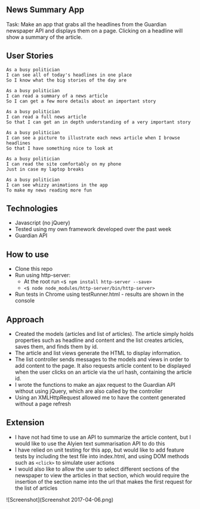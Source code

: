 ## News Summary App

Task: Make an app that grabs all the headlines from the Guardian newspaper API and displays them on a page. Clicking on a headline will show a summary of the article.

## User Stories

```
As a busy politician
I can see all of today's headlines in one place
So I know what the big stories of the day are

As a busy politician
I can read a summary of a news article
So I can get a few more details about an important story

As a busy politician
I can read a full news article
So that I can get an in depth understanding of a very important story

As a busy politician
I can see a picture to illustrate each news article when I browse headlines
So that I have something nice to look at

As a busy politician
I can read the site comfortably on my phone
Just in case my laptop breaks

As a busy politician
I can see whizzy animations in the app
To make my news reading more fun
```
## Technologies

- Javascript (no jQuery)
- Tested using my own framework developed over the past week
- Guardian API

## How to use

- Clone this repo
- Run using http-server:
  * At the root run `<$ npm install http-server --save>`
  * `<$ node node_modules/http-server/bin/http-server>`
- Run tests in Chrome using testRunner.html - results are shown in the console

## Approach

- Created the models (articles and list of articles). The article simply holds properties such as headline and content and the list creates articles, saves them, and finds them by id.
- The article and list views generate the HTML to display information.
- The list controller sends messages to the models and views in order to add content to the page. It also requests article content to be displayed when the user clicks on an article via the url hash, containing the article id.
- I wrote the functions to make an ajax request to the Guardian API without using jQuery, which are also called by the controller
- Using an XMLHttpRequest allowed me to have the content generated without a page refresh

## Extension

- I have not had time to use an API to summarize the article content, but I would like to use the Alyien text summarisation API to do this
- I have relied on unit testing for this app, but would like to add feature tests by including the test file into index.html, and using DOM methods such as `<click>` to simulate user actions
- I would also like to allow the user to select different sections of the newspaper to view the articles in that section, which would require the insertion of the section name into the url that makes the first request for the list of articles

![Screenshot](Screenshot 2017-04-06.png)
